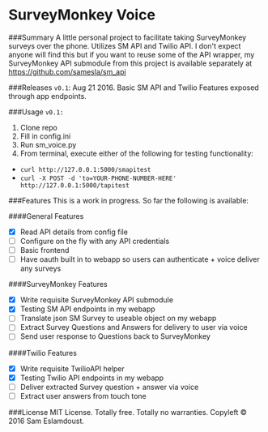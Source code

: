 SurveyMonkey Voice
=
###Summary
A little personal project to facilitate taking SurveyMonkey surveys over the phone. Utilizes SM API and Twilio API. I don't expect anyone will find this but if you want to reuse some of the API wrapper, my SurveyMonkey API submodule from this project is available separately at https://github.com/samesla/sm_api

###Releases
`v0.1`: Aug 21 2016. Basic SM API and Twilio Features exposed through app endpoints.

###Usage
`v0.1:`

1. Clone repo
2. Fill in config.ini
3. Run sm_voice.py
4. From terminal, execute either of the following for testing functionality:
  * `curl http://127.0.0.1:5000/smapitest`
  * `curl -X POST -d 'to=YOUR-PHONE-NUMBER-HERE' http://127.0.0.1:5000/tapitest`


###Features
This is a work in progress. So far the following is available:

####General Features
- [x] Read API details from config file
- [ ] Configure on the fly with any API credentials
- [ ] Basic frontend
- [ ] Have oauth built in to webapp so users can authenticate + voice deliver any surveys

####SurveyMonkey Features
- [x] Write requisite SurveyMonkey API submodule
- [x] Testing SM API endpoints in my webapp
- [ ] Translate json SM Survey to useable object on my webapp
- [ ] Extract Survey Questions and Answers for delivery to user via voice
- [ ] Send user response to Questions back to SurveyMonkey

####Twilio Features
- [x] Write requisite TwilioAPI helper 
- [x] Testing Twilio API endpoints in my webapp
- [ ] Deliver extracted Survey question + answer via voice
- [ ] Extract user answers from touch tone

###License
MIT License. Totally free. Totally no warranties. Copyleft &copy; 2016 Sam Eslamdoust.
